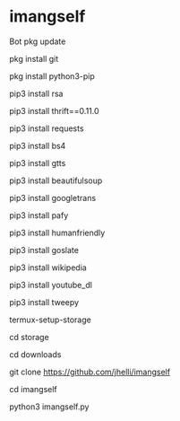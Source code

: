 # imangself
Bot
pkg update

pkg install git

pkg install python3-pip

pip3 install rsa

pip3 install thrift==0.11.0

pip3 install requests

pip3 install bs4

pip3 install gtts

pip3 install beautifulsoup

pip3 install googletrans

pip3 install pafy

pip3 install humanfriendly

pip3 install goslate

pip3 install wikipedia

pip3 install youtube_dl

pip3 install tweepy

termux-setup-storage

cd storage

cd downloads

git clone https://github.com/jhelli/imangself

cd imangself

python3 imangself.py

